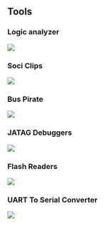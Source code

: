 ## Tools

### Logic analyzer

![](https://i.imgur.com/vaefCOV.jpg)

### Soci Clips
![](https://i.imgur.com/wJzDC0F.png)

### Bus Pirate

![](https://i.imgur.com/Z53Z9KV.png)

### JATAG Debuggers

![](https://i.imgur.com/mlFh2Ak.png)

### Flash Readers

![](https://i.imgur.com/zEnWsAg.png)

### UART To Serial Converter

![](https://i.imgur.com/e18a5dF.png)
